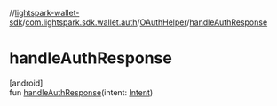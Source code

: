 //[lightspark-wallet-sdk](../../../index.md)/[com.lightspark.sdk.wallet.auth](../index.md)/[OAuthHelper](index.md)/[handleAuthResponse](handle-auth-response.md)

# handleAuthResponse

[android]\
fun [handleAuthResponse](handle-auth-response.md)(intent: [Intent](https://developer.android.com/reference/kotlin/android/content/Intent.html))
